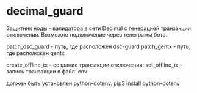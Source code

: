 # decimal_guard
Защитник ноды - валидатора в сети Decimal с генерацией транзакции отключения. 
Возможно подключение через телеграмм бота.

patch_dsc_guard - путь, где расположен dsc-guard
patch_gentx - путь, где расположен gentx

create_offline_tx - создание транзакции отключения;
set_offline_tx - запись транзакции в файл .env

должен быть установлен python-dotenv. 
pip3 install python-dotenv
